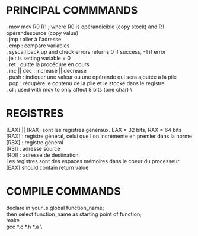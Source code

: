 # PRINCIPAL COMMMANDS

. mov 
mov R0 R1 ; where R0 is opérandicible (copy stock) and R1 opérandesource (copy value)
\
. jmp : aller à l'adresse
\
. cmp : compare variables
\
. syscall
back up and check errors
returns 0 if success, -1 if error
\
. je : is setting variable = 0
\
. ret : quitte la procédure en cours
\
. inc || dec : increase || decrease
\
. push : indiquer une valeur ou une opérande qui sera ajoutée à la pile
\
. pop : récupère le contenu de la pile et le stocke dans le registre
\
. cl : used with mov to only affect 8 bits (one char)
\

# REGISTRES
[EAX] || [RAX] sont les registres généraux. EAX = 32 bits, RAX = 64 bits
\
[RAX] : registre général, celui que l'on incrémente en premier dans la norme
\
[RBX] : registre général
\
[RSI] : adresse source
\
[RDI] : adresse de destination.
\
Les registres sont des espaces mémoires dans le coeur du processeur
\
[EAX] should contain return value

# COMPILE COMMANDS
declare in your .s global function_name;
\
then select function_name as starting point of function;
\
make
\
gcc *.c *.h *.a
\

